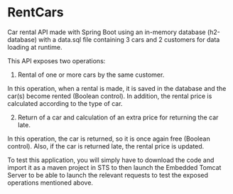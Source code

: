 # RentCars

Car rental API made with Spring Boot using an in-memory database (h2-database) with a data.sql file containing 3 cars and 2 customers for data loading at runtime.

This API exposes two operations:

1) Rental of one or more cars by the same customer.

In this operation, when a rental is made, it is saved in the database and the car(s) become rented (Boolean control). In addition, the rental price is calculated according to the type of car.

2) Return of a car and calculation of an extra price for returning the car late.

In this operation, the car is returned, so it is once again free (Boolean control). Also, if the car is returned late, the rental price is updated.

To test this application, you will simply have to download the code and import it as a maven project in STS to then launch the Embedded Tomcat Server to be able to launch the relevant requests to test
the exposed operations mentioned above.
